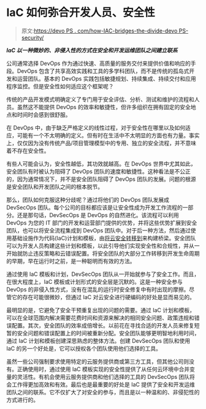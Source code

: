 # IaC 如何弥合开发人员、安全性

> 原文:[https://devo PS . com/how-IAC-bridges-the-divide-devo PS-security/](https://devops.com/how-iac-bridges-the-divide-between-devops-security/)

***IaC 以一种微妙的、非侵入性的方式在安全和开发运维团队之间建立联系***

公司通常选择 DevOps 作为通过快速、高质量的服务交付来提供价值和响应的手段。DevOps 包含了共享高效实践和工具的多学科团队，而不是传统的孤岛式开发和运营团队。基本的 DevOps 实践包括敏捷规划、持续集成、持续交付和应用程序监控。但是安全性如何适应这个框架呢？

传统的产品开发模式明确定义了专门用于安全评估、分析、测试和维护的流程和人员。虽然这不能提供 DevOps 的效率和敏捷性，但许多组织在拥有固定的安全地点和时间时会感到很舒服。

在 DevOps 中，由于缺乏严格定义的线性过程，对于安全性在哪里以及如何适应，可能有一个不太明确的定义。但有时在生活中不太明显的方面也有力量。事实上，仅仅因为没有传统产品/项目管理模型中的专用、独立的安全流程，并不意味着不存在安全性。

有些人可能会认为，安全性越低，其功效就越高。在 DevOps 世界中尤其如此，安全团队有时被认为阻碍了 DevOps 团队的速度和敏捷性。这种看法是不公正的，因为通常情况下，并不是安全团队阻碍了 DevOps 团队的发展。问题的根源是安全团队和开发团队之间的根本脱节。

那么，团队如何克服这种分歧呢？通过将他们的 DevOps 团队发展成 DevSecOps 团队。每个公司的目标都应该是让安全性成为开发工作流程的一部分。还是那句话，DevSecOps 是 DevOps 的自然进化。该流程可以利用 DevOps 为您的 IT 部门的开发和运营部门提供的优势，并将这些优势扩展到安全团队，也可以将安全流程集成到 DevOps 团队中。对于后一种方法，然后通过使用基础设施作为代码(IaC)计划和模板，由[将云安全转移到](https://en.wikipedia.org/wiki/Infrastructure_as_code)来构建桥梁。安全团队可以为开发人员构建这些计划和模板，以此引导他们实现安全性和合规性，并从一开始就防止违反策略和云错误配置。将安全团队的大部分工作转移到开发生命周期的早期，早在运行时之前，是一种聪明而有效的方法。

通过使用 IaC 模板和计划，DevSecOps 团队从一开始就参与了安全工作。而且，在很大程度上，IaC 模板或计划形式的安全层是沉默的。这是一种安全参与 DevOps 的非侵入性方式，没有在混乱的运行时安全修复中有时出现的摩擦。尽管它的存在可能很微妙，但通过 IaC 对云安全进行硬编码的好处是显而易见的。

最明显的是，它避免了安全干预重复出现的问题的需要。通过 IaC 计划和模板，可以在全球范围内解决需要花费时间和资源来解决的相同安全问题、政策违规和错误配置。其次，安全团队的效率成倍增长。以前花在寻找合适的开发人员来修复短暂的安全问题和错误配置上的时间被重新分配。安全团队能够更明智地利用时间，通过 IaC 计划和模板创建深思熟虑的整体方法。创建 DevSecOps 团队和使用 IaC 的另一个好处是，它可以授权各个团队使用他们选择的工具。

虽然一些公司强制要求使用特定的云服务提供商或第三方工具，但其他公司则没有。正确使用时，通过使用 IaC 模板实现的安全性提供了从任何云环境中合并变量的灵活性。有机会使用云服务提供商和他们选择的工具的 DevSecOps 团队将会工作得更加高效和有效。最后也是最重要的好处是 IaC 提供了安全和开发运维团队之间的联系。它不仅扩大了对安全的参与，而且是以一种温和的、非侵犯性的方式进行的。